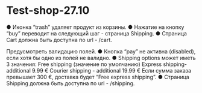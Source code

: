 # Test-shop-27.10
● Иконка “trash” удаляет продукт из корзины.
● Нажатие на кнопку “buy” переводит на следующий шаг - страница Shipping.
● Страница Cart должна быть доступна по url - /cart.

Предусмотреть валидацию полей.
● Кнопка “pay” не активна (disabled), если хотя бы одно из полей не валидно.
● Shipping options может иметь 3 значения:
Free shipping (значение по умолчанию)
Express shipping- additional 9.99 €
Courier shipping - additional 19.99 €
Если сумма заказа превышает 300 €, доставка будет “Free express shipping”.
● Страница Shipping должна быть доступна по url - /shipping.
